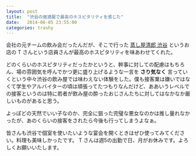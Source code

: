 ```yaml
---
layout: post
title:  "渋谷の居酒屋で最高のホスピタリティを感じた"
date:   2014-06-05 23:55:00
categories: trashy
---
```


会社の元チームの飲み会だったんだが、そこで行った [蒸し屋清郎 渋谷][link] というお店の T さんという店員さんが最高のホスピタリティを味あわせてくれた。

どのくらいのホスピタリティだったかというと、幹事に対しての配慮はもちろん、場の雰囲気を呼んでかつ更に盛り上げるような一言を **さり気なく** 言っていくという中々渋谷の飲み屋では味わえない体験をした。僕も接客業は嫌いではなくて学生やアルバイターの頃は頑張ってたつもりなんだけど、ああいうレベルでの接客というのは特に若者が飲み屋の酔ったおじさんたちに対してはなかなか厳しいものがあると思う。

よっぽどの天然でいい子なのか、完全に狙った完璧な悪女なのかは推し量れなかったが、あのくらいの接客をされたら今後も行ってしまうよなぁ。

皆さんも渋谷で個室を使いたいような宴会を開くときはぜひ使ってみてください。料理も美味しかったです。 T さんは週5の出勤で日、月がお休みです。よろしくお願いいたします。

[link]: http://mushiyaseiro-shibuya.com/
